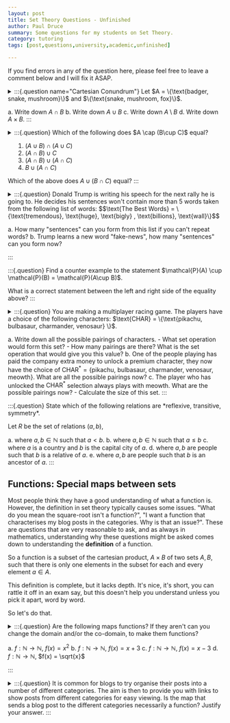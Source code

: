 ```yaml
---
layout: post
title: Set Theory Questions - Unfinished
author: Paul Druce
summary: Some questions for my students on Set Theory.
category: tutoring
tags: [post,questions,university,academic,unfinished]

---
```


If you find errors in any of the question here, please feel free to leave a comment below and I will fix it ASAP.

<details >
<summary>
:::{.question name="Cartesian Conundrum"}
Let $A = \{\text{badger, snake, mushroom}\}$ and $\{\text{snake, mushroom, fox}\}$.

a. Write down $A\cap B$
b. Write down $A \cup B$
c. Write down $A\setminus B$
d. Write down $A\times B$.
:::
</summary>
<u> Solutions </u>

a. $\{snake, mushroom\}$
b. $\{badger, snake, mushroom,fox \}$
c. $\{badger \}$
d. $$\begin{align} \{ &(badger,snake), (badger, mushroom), (badger, fox),\\
  &(snake, snake), (snake, mushroom), (snake,fox)\\
  &(mushroom,snake), (mushroom,mushroom),(mushroom,fox) \}\end{align}$$
</details>


<details>
<summary>
:::{.question}
Which of the following does $A \cap (B\cup C)$ equal?

1. $(A \cup B) \cap (A\cup C)$
2. $(A \cap B) \cup C$
3. $(A \cap B) \cup (A \cap C)$
4. $B \cup (A\cap C)$

Which of the above does $A\cup (B\cap C)$ equal?
:::
</summary>
$A \cap (B\cup C) = (A\cap B)\cup (A \cap C)$, so 3.

$A\cup (B\cap C) = (A\cup B)\cap (A\cup B)$ so 1.
</details>

<details>
<summary>
:::{.question}
Donald Trump is writing his speech for the next rally he is going to. He decides his sentences won't contain more than 5 words taken from the following list of words:
$$\text{The Best Words} = \{\text{tremendous}, \text{huge}, \text{bigly} , \text{billions}, \text{wall}\}$$

a. How many "sentences" can you form from this list if you can't repeat words?
b. Trump learns a new word "$\text{fake-news}$", how many "sentences" can you form now?

:::
</summary>

</details>
:::{.question}
Find a counter example to the statement $\mathcal{P}(A) \cup \mathcal{P}(B) = \mathcal{P}(A\cup B)$.

What is a correct statement between the left and right side of the equality above?
:::

<details>
<summary>
:::{.question}
You are making a multiplayer racing game. The players have a choice of the following characters: $\text{CHAR} = \{\text{pikachu, bulbasaur, charmander, venosaur} \}$.

a. Write down all the possible pairings of characters.
    - What set operation would form this set?
    - How many pairings are there? What is the set operation that would give you this value?
b. One of the people playing has paid the company extra money to unlock a premium character, they now have the choice of $\text{CHAR}^* = \{\text{pikachu, } \text{bulbasaur, } \text{charmander, } \text{venosaur, } \text{meowth}\}.$ What are all the possible pairings now?
c. The player who has unlocked the $\text{CHAR}^*$ selection always plays with meowth. What are the possible pairings now?
    - Calculate the size of this set.
:::
</summary>
<u> Solutions </u>

a. All the possible pairings are as follows:
$$\begin{align} \{ & (\text{bulbasaur,bulbasaur}),(\text{bulbasaur,charmander}),(\text{bulbasaur,pikachu}),\\
  &(\text{bulbasaur,venosaur}),(\text{charmander,bulbasaur}),(\text{charmander,charmander}),\\
  &(\text{charmander,pikachu}),(\text{charmander,venosaur}),(\text{pikachu,bulbasaur}),\\
  &(\text{pikachu,charmander}),(\text{pikachu,pikachu}),(\text{pikachu,venosaur}),\\
  &(\text{venosaur,bulbasaur}),(\text{venosaur,charmander}),(\text{venosaur,pikachu}),\\
    &(\text{venosaur,venosaur}) \}
\end{align}
$$
Which is given by the cartesian product of $\text{CHAR}$ with itself, i.e. $\text{CHAR}\times \text{CHAR}$. There are $16$ total pairings which is given by the cardinality of the cartesian product, i.e. $|\text{CHAR}\times \text{CHAR}|$.
</details>
:::{.question}
State which of the following relations are *reflexive, transitive, symmetry*.

Let $R$ be the set of relations $(a,b)$,

a. where $a,b\in \mathbb{N}$ such that $a<b$.
b. where $a,b\in \mathbb{N}$ such that $a\leq b$
c. where $a$ is a country and $b$ is the capital city of $a$.
d. where $a,b$ are people such that $b$ is a relative of $a$.
e. where $a,b$ are people such that $b$ is an ancestor of $a$.
:::



## Functions: Special maps between sets

Most people think they have a good understanding of what a function is. However, the definition in set theory typically causes some issues. "What do you mean the square-root isn't a function?", "I want a function that characterises my blog posts in the categories. Why is that an issue?". These are questions that are very reasonable to ask, and as always in mathematics, understanding why these questions might be asked comes down to understanding the **definition** of a function.

So a function is a subset of the cartesian product, $A\times B$ of two sets $A,B$, such that there is only one elements in the subset for each and every element $a\in A$.

This definition is complete, but it lacks depth. It's nice, it's short, you can rattle it off in an exam say, but this doesn't help you understand unless you pick it apart, word by word.

So let's do that.

<details>
<summary>
:::{.question}
Are the following maps functions? If they aren't can you change the domain and/or the co-domain, to make them functions?

a. $f:\mathbb{N}\to\mathbb{N}$, $f(x) = x^2$
b. $f:\mathbb{N}\to\mathbb{N}$, $f(x) = x+3$
c. $f:\mathbb{N}\to\mathbb{N}$, $f(x) = x-3$
d. $f:\mathbb{N}\to\mathbb{N}$, $f(x) = \sqrt{x}$

:::
</summary>
<u> Solutions</u>

a. Yes this is a function, every element of $\mathbb{N}$ has a unique square, so every element of $\mathbb{N}$ is mapped to an element of $\mathbb{N}$. Note that we don't require that every element of the co-domain be a square number.
b. Yes this is a function. For every element, $x$, of $\mathbb{N}$, $x+3$ is again a unique natural number. Note that despite the numbers $0,1,2$ in the co-domain not being "hit" by this function, it still satisfies the definition, just as the above example.
c. This is not a function, this is because the elements $0,1,2\in \mathbb{N}$ do not get mapped. There are no elements $-3,-2,-1$ in $\mathbb{N}$. This map can be made into a function if we remove the problematic values from the domain. I.e. if we define $f\colon \mathbb{N}\setminus \{0,1,2\} \to \mathbb{N}$. Then this is perfectly valid function. Alternatively, if we enhanced the co-domain from $\mathbb{N}$ to the integers $\mathbb{Z}$, then $f\colon \mathbb{N} \to \mathbb{Z}$ is also a perfectly valid function.
d. No this is not a function, as $\sqrt{2}\notin \mathbb{N}$. Making this into a valid function requires a bit of thinking. We need to include the irrational numbers, which can be done by enlarging the co-domain from the natural numbers to the real numbers, i.e. $f\colon \mathbb{N} \to \mathbb{R}$. BUT, this introduces a new issue. The square-root function is not single valued over this new co-domain. Both $-\sqrt{2}$ and $+\sqrt{2}$ are valid under this map, this means that the pairs $(2,-\sqrt{2})$ and $(2,\sqrt{2})$ are in this map. So we need to remove this duplicity. This can be done in two simple ways by defining $\mathbb{R}^+ = \{x\in \mathbb{R} \ | \ x\geq 0\}$ and $\mathbb{R}^- \{ x\in \mathbb{R} \ | \ x<0\}$. Then $\sqrt{x}\colon \mathbb{N} \to \mathbb{R}^+$ and $\sqrt{x}\colon \mathbb{N} \to \mathbb{R}^-$ are now perfectly valid functions. Note that there are many other ways to make this a well defined function, but these are the most common.
  Note that $\sqrt{x}\colon\mathbb{R}\to \mathbb{R}^{\pm}$ is not a well defined function for a completely different reason. We don't have real numbers which are the square root of negative numbers. We need to enhance the real numbers to the **complex numbers*. Which requires much more work to understand properly, so we will still to taking square roots of positive real numbers.
</details>


<details><summary>
:::{.question}
It is common for blogs to try organise their posts into a number of different categories. The aim is then to provide you with links to show posts from different categories for easy viewing. Is the map that sends a blog post to the different categories necessarily a function? Justify your answer.  
:::
</summary>
<u> Solutions </u>

No it is not necessary a function. For instance, on my website I sometimes write posts which are notes on a specific topic, questions for a specific topic or posts that contain both questions and notes. If I want to show characterise my posts, the map needed would have to map the posts contain both notes and questions to two different categories. Functions can not, **by definition**, do this. This doesn't mean that the map in questions isn't useful, it's just not a function as defined by set theory.
</details>
